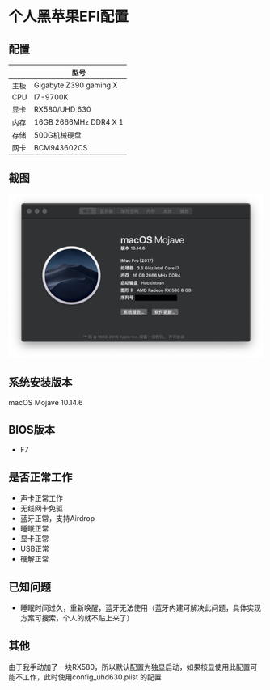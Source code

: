 # 个人黑苹果EFI配置

## 配置
  
|   |  型号 |
| ------------ | ------------ |
| 主板 | Gigabyte Z390 gaming X  |
| CPU |  I7-9700K |
| 显卡  |   RX580/UHD 630  |
| 内存  |  16GB 2666MHz DDR4 X 1 |
| 存储 | 500G机械硬盘  |
| 网卡 | BCM943602CS |

## 截图
![预览图](./screenshot/1.png)

## 系统安装版本
macOS Mojave 10.14.6

## BIOS版本
- F7

## 是否正常工作
- 声卡正常工作
- 无线网卡免驱
- 蓝牙正常，支持Airdrop
- 睡眠正常
- 显卡正常
- USB正常
- 硬解正常

## 已知问题
- 睡眠时间过久，重新唤醒，蓝牙无法使用（蓝牙内建可解决此问题，具体实现方案可搜索，个人的就不贴上来了）

## 其他
由于我手动加了一块RX580，所以默认配置为独显启动，如果核显使用此配置可能不工作，此时使用config_uhd630.plist 的配置
